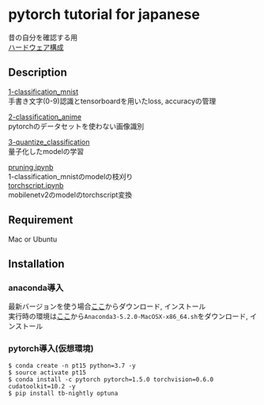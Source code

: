 pytorch tutorial for japanese
====

昔の自分を確認する用  
[ハードウェア構成](hardware.md)  

## Description
[1-classification_mnist](https://github.com/chatflip/tutorial_pytorch_japanese/tree/master/1-classification_mnist)  
手書き文字(0-9)認識とtensorboardを用いたloss, accuracyの管理  

[2-classification_anime](https://github.com/chatflip/tutorial_pytorch_japanese/tree/master/2-classification_anime)  
pytorchのデータセットを使わない画像識別  

[3-quantize_classification](https://github.com/chatflip/tutorial_pytorch_japanese/tree/master/3-quantize_classification)  
量子化したmodelの学習  

[pruning.ipynb](https://github.com/chatflip/tutorial_pytorch_japanese/blob/master/notebook/pruning.ipynb)  
1-classification_mnistのmodelの枝刈り  
[torchscript.ipynb](https://github.com/chatflip/tutorial_pytorch_japanese/blob/master/notebook/torchscript.ipynb)  
mobilenetv2のmodelのtorchscript変換  

## Requirement
Mac or Ubuntu

## Installation
### anaconda導入
最新バージョンを使う場合[ここ](https://www.anaconda.com/distribution/)からダウンロード, インストール  
実行時の環境は[ここ](https://repo.continuum.io/archive/)から```Anaconda3-5.2.0-MacOSX-x86_64.sh```をダウンロード, インストール

### pytorch導入(仮想環境)
```
$ conda create -n pt15 python=3.7 -y
$ source activate pt15
$ conda install -c pytorch pytorch=1.5.0 torchvision=0.6.0 cudatoolkit=10.2 -y
$ pip install tb-nightly optuna
```
